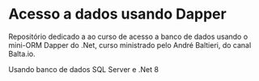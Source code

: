 # Acesso a dados usando Dapper

Repositório dedicado a ao curso de acesso a banco de dados usando o mini-ORM Dapper do .Net, curso ministrado pelo André Baltieri, do canal Balta.io.

Usando banco de dados SQL Server e .Net 8
